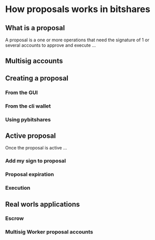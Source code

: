 # How proposals works in bitshares

## What is a proposal

A proposal is a one or more operations that need the signature of 1 or several accounts to approve and execute ...

## Multisig accounts

## Creating a proposal

### From the GUI

### From the cli wallet

### Using pybitshares

## Active proposal

Once the proposal is active ...

### Add my sign to proposal

### Proposal expiration

### Execution

## Real worls applications

### Escrow

### Multisig Worker proposal accounts

### 
